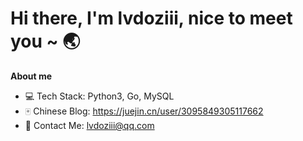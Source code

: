 # Hi there, I'm lvdoziii, nice to meet you ~ 🌏

<!--
**lvdoziii/lvdoziii** is a ✨ _special_ ✨ repository because its `README.md` (this file) appears on your GitHub profile.

Here are some ideas to get you started:

- 🔭 I’m currently working on ...
- 🌱 I’m currently learning ...
- 👯 I’m looking to collaborate on ...
- 🤔 I’m looking for help with ...
- 💬 Ask me about ...
- 📫 How to reach me: ...
- 😄 Pronouns: ...
- ⚡ Fun fact: ...
-->

**About me**
- 💻 Tech Stack:  Python3, Go, MySQL
- 🀄 Chinese Blog:  https://juejin.cn/user/3095849305117662
- 📧 Contact Me:  lvdoziii@qq.com
